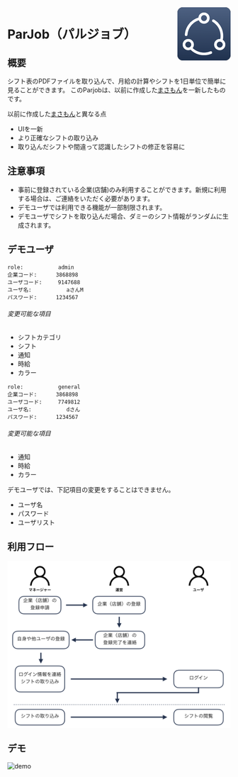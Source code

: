 <img src="icon.png" align="right" />

ParJob（パルジョブ）
====

## 概要
シフト表のPDFファイルを取り込んで、月給の計算やシフトを1日単位で簡単に見ることができます。
このParjobは、以前に作成した[まさもん](https://github.com/kentaiwami/masamon)を一新したものです。

以前に作成した[まさもん](https://github.com/kentaiwami/masamon)と異なる点
- UIを一新
- より正確なシフトの取り込み
- 取り込んだシフトや間違って認識したシフトの修正を容易に

## 注意事項
- 事前に登録されている企業(店舗)のみ利用することができます。新規に利用する場合は、ご連絡をいただく必要があります。
- デモユーザでは利用できる機能が一部制限されます。
- デモユーザでシフトを取り込んだ場合、ダミーのシフト情報がランダムに生成されます。

## デモユーザ
```
role:			admin
企業コード:		3868898
ユーザコード:		9147688
ユーザ名:			aさんM
パスワード:		1234567
```
###### 変更可能な項目
- シフトカテゴリ
- シフト
- 通知
- 時給
- カラー

```
role:			general
企業コード:		3868898
ユーザコード:		7749812
ユーザ名:			dさん
パスワード:		1234567
```

###### 変更可能な項目
- 通知
- 時給
- カラー

デモユーザでは、下記項目の変更をすることはできません。
- ユーザ名
- パスワード
- ユーザリスト


## 利用フロー
<img src="activity.png" align="center" />

## デモ
![demo](https://github.com/kentaiwami/parjob/blob/master/demo.gif)
